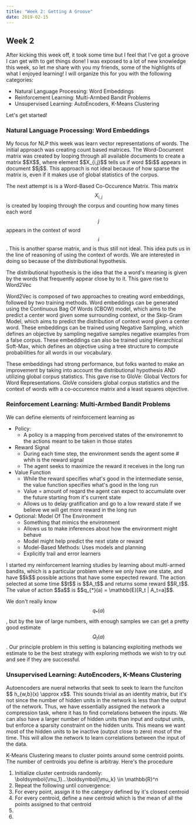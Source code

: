 ```yaml
---
title: "Week 2: Getting A Groove"
date: 2019-02-15
---
```

## Week 2 
After kicking this week off, it took some time but I feel that I've got a groove I can get with to get things done! 
I was exposed to a lot of  new knowledge this week, so let me share with you my friends, some of the highlights  of what I enjoyed learning! 
I will organize this for you with the following categories: 
<ul>
    <li> Natural Language Processing: Word Embeddings  </li>
    <li> Reinforcement Learning: Multi-Armbed Bandit Problems </li>
    <li> Unsupervised Learning: AutoEncoders, K-Means Clustering </li>
</ul>
Let's get started! 

<h3> Natural Language Processing: Word Embeddings</h3>
My focus for NLP this week was learn vector representations of words. The initial approach was creating count based
matrices. The Word-Document matrix was created by looping through all available documents to create a matrix $$X$$, 
where element $$X_{i,j}$$ tells us if word $$i$$ appears in document $$j$$. This approach is not ideal because of how 
sparse the matrix is, even if it makes use of global statistics of the corpus.

The next attempt is is a Word-Based Co-Occurence Matrix. This matrix $$X_{i,j}$$ is created by looping through the corpus 
and counting how many times each word $$j$$ appears in the context of word $$i$$. This is another sparse matrix, and 
is thus still not ideal. This idea puts us in the line of reasoning of using the context of words. We are interested
in doing so because of the distributional hypothesis.

The distributional hypothesis is the idea that the a word's meaning is given by the words that frequently appear close
by to it. This gave rise to Word2Vec

Word2Vec is composed of two approaches to creating word embeddings, followed by two training methods. Word embeddings can
be generated using the Continuous Bag Of Words (CBOW) model, which aims to the predict a center word given some surrounding
 context, or the Skip-Gram Model, which aims to predict the distribution of context word given a center word. These embeddings can
 be trained using Negative Sampling, which defines an objective by sampling negative samples negative examples from a
 false corpus. These embeddings can also be trained using Hierarchical Soft-Max, which defines an objective using a 
 tree structure to compute probabilities for all words in our vocabulary. 
 
These embeddings had strong performance, but folks wanted to make an improvement by taking into account the distributional 
hypothesis AND utilizing global corpus statistics. This gave rise to GloVe: Global Vectors for Word Representations.
GloVe considers global corpus statistics and the context of words with a co-occurence matrix and a least squares objective.
  

<h3> Reinforcement Learning: Multi-Armbed Bandit Problems</h3> 
We can define elements of reinforcement learning as 
<ul>
    <li> Policy:
        <ul>
            <li>A policy is a mapping from perceived  states of the environemnt to the actions meant to be taken in those states </li>
        </ul>
    </li>
    <li> Reward Signal
        <ul>
            <li> During each time step, the environment sends the agent some # whih is the reward signal</li>
            <li> The agent seeks to maximize the reward it receives in the long run</li>
        </ul>
    </li>
    <li> Value Function
        <ul>
            <li>While the reward specifies what's good in the intermediate sense, the value function specifies what's good in the long run </li>
            <li>Value = amount of reqard the agent can expect to accumulate over the future starting from it's current state</li>
            <li>Allows us to delay gratification and go to a low reward state if we believe we will get more reward in the long run</li>
        </ul>
    </li>
    <li> Optional: Model Of The Environment
        <ul>
            <li> Something that mimics the environment</li>
            <li>Allows us to make inferences about how the environment might behave</li>
            <li>Model might help predict the next state or reward</li>
            <li>Model-Based Methods: Uses models and planning</li>
            <li>Explicitly trail and error learners </li>
        </ul>
    </li>
</ul>
I started my reinforcement learning studies by learning about multi-armed bandits, which is a particular problem 
where we only have one state, and have $$k$$ possible actions that have some expected reward. The action selected at 
some time $$t$$ is $$A_t$$ and returns some reward $$R_t$$. 
The value of action $$a$$ is $$q_{*}(a) = \mathbb{E}[R_t | A_t=a]$$.

We don't really know $$q_{*}(a) $$, but by the law of large numbers, with enough samples we can get a pretty good 
estimate $$Q_t(a)$$. Our principle problem in this setting is balancing exploiting methods we estimate to be the best strategy 
with exploring methods we wish to try out and see if they are successful. 

<h3> Unsupervised Learning: AutoEncoders, K-Means Clustering </h3> 
Autoencoders are nueral networks that seek to seek to learn the funciton $$ h_{w,b}(x) \approx x$$. This sounds trivial
as an identity matrix, but it's not since the number of hidden units in the network is less than the output of the network.
Thus, we have essentially assigned the network a compression task, where it has to find correlations between the inputs. 
We can also have a larger number of hidden units than input and output units, but enforce a sparsity constraint on the hidden
units. This means we want most of the hidden units to be inactive (output close to zero) most of the time. This 
will allow the network to learn correlations between the input of the data. 

K-Means Clustering means to cluster points around some centroid points. The number of centroids you define is arbitray.
Here's the procedure
<ol>
    <li>Initialize cluster centroids randomly: \boldsymbol{\mu_1}...\boldsymbol{\mu_k} \in \mathbb{R}^n  </li>
    <li> Repeat the following until convergence: </li>
    <li> For every point, assign it to the category defined by it's closest centroid</li>
    <li> For every centroid, define a new centroid which is the mean of all the points assigned to that centroid </li>
    <li> </li>
    <li> </li>
</ol>


